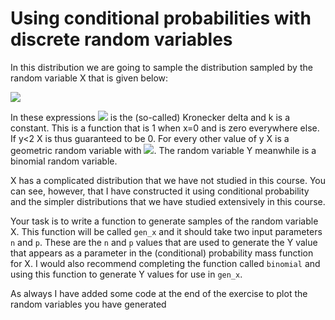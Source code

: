 # Using conditional probabilities with discrete random variables

In this distribution we are going to sample the distribution sampled by the random variable X that is given below:

![](https://render.githubusercontent.com/render/math?math=P(X=x|Y=y)=k\delta(x-0)\quad\\textrm{if}\quad\y<0\qquad\P(X=x|Y=y)=k\left(1-\frac{1}{y}\right)^{x}\frac{1}{y}\qquad\textrm{otherwise}\qquad\textrm{where}\qquad\P(Y=y)=\binom{n}{y}(1-p)^{n-y}p^y)

In these expressions ![](https://render.githubusercontent.com/render/math?math=\delta(x-0)) is the (so-called) Kronecker delta and k is a constant.  This is a function that is 1 when x=0 and is zero everywhere else.  If y<2 X is thus guaranteed to be 0.  For every other value of y X is a geometric random variable with ![](https://render.githubusercontent.com/render/math?math=p=\frac{1}{y}).  The random variable Y meanwhile is a binomial random variable.   

X has a complicated distribution that we have not studied in this course.  You can see, however, that I have constructed it using conditional probability and the simpler distributions that we have studied extensively in this course. 

Your task is to write a function to generate samples of the random variable X.  This function will be called `gen_x` and it should take two input parameters `n` and `p`.  These are the `n` and `p` values that are used to generate the Y value that appears as a parameter in the (conditional) probability mass function for X.  I would also recommend completing the function called `binomial` and using this function to generate Y values for use in `gen_x`.

As always I have added some code at the end of the exercise to plot the random variables you have generated 
